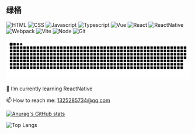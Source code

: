 ## 绿桶
<p align="left">
<img src="https://img.shields.io/badge/HTML-e44c25" alt="HTML" />
<img src="https://img.shields.io/badge/CSS-2a61f0" alt="CSS" />
<img src="https://img.shields.io/badge/Javascript-fedc23" alt="Javascript" />
<img src="https://img.shields.io/badge/Typescript-2f78c3" alt="Typescript" />
<img src="https://img.shields.io/badge/Vue-4ebb8a" alt="Vue" />
<img src="https://img.shields.io/badge/React-62d0f9" alt="React" />
<img src="https://img.shields.io/badge/ReactNative-00d5fd" alt="ReactNative" />
<img src="https://img.shields.io/badge/Webpack-688ed0" alt="Webpack" />
<img src="https://img.shields.io/badge/Vite-fdd32c" alt="Vite" />
<img src="https://img.shields.io/badge/Node-80cb26" alt="Node" />
<img src="https://img.shields.io/badge/Git-d75d21" alt="Git" />
</p>
<picture>
  <source media="(prefers-color-scheme: dark)" srcset="https://raw.githubusercontent.com/YourSigh/YourSigh/output/github-contribution-grid-snake-dark.svg">
  <source media="(prefers-color-scheme: light)" srcset="https://raw.githubusercontent.com/YourSigh/YourSigh/output/github-contribution-grid-snake.svg">
  <img alt="github contribution grid snake animation" src="https://raw.githubusercontent.com/YourSigh/YourSigh/output/github-contribution-grid-snake.svg">
</picture>

🌱 I’m currently learning ReactNative

📫 How to reach me: <1325285734@qq.com>

[![Anurag's GitHub stats](https://github-readme-stats.vercel.app/api?username=YourSigh)](https://github.com/anuraghazra/github-readme-stats)

![Top Langs](https://github-readme-stats.vercel.app/api/top-langs/?username=YourSigh&layout=compact)


<!--
**YourSigh/YourSigh** is a ✨ _special_ ✨ repository because its `README.md` (this file) appears on your GitHub profile.

Here are some ideas to get you started:

- 🔭 I’m currently working on ...
- 🌱 I’m currently learning ...
- 👯 I’m looking to collaborate on ...
- 🤔 I’m looking for help with ...
- 💬 Ask me about ...
- 📫 How to reach me: ...
- 😄 Pronouns: ...
- ⚡ Fun fact: ...
-->
